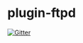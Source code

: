 # plugin-ftpd

[![Gitter](https://badges.gitter.im/NextDom/plugin-ftpd.svg)](https://gitter.im/NextDom/plugin-ftpd?utm_source=badge&utm_medium=badge&utm_campaign=pr-badge&utm_content=badge)